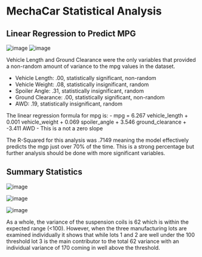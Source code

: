 # MechaCar Statistical Analysis



## Linear Regression to Predict MPG

![image](https://user-images.githubusercontent.com/107161421/196315434-0272dc4e-8203-41d6-8c77-1d4001f2b955.png)
![image](https://user-images.githubusercontent.com/107161421/196319920-84535c73-3873-4ca6-bf5a-b2ed965cfb65.png)


Vehicle Length and Ground Clearance were the only variables that provided a non-random amount of variance to the mpg values in the dataset.

- Vehicle Length: .00, statistically significant, non-random
- Vehicle Weight: .08, statistically insignificant, random
- Spoiler Angle: .31, statistically insignificant, random
- Ground Clearance: .00, statistically significant, non-random
- AWD: .19, statistically insignificant, random

The linear regression formula for mpg is:
    - mpg = 6.267 vehicle_length + 0.001 vehicle_weight + 0.069 spoiler_angle + 3.546 ground_clearance + -3.411 AWD
    - This is a not a zero slope

The R-Squared for this analysis was .7149 meaning the model effectively predicts the mgp just over 70% of the time. This is a strong percentage but further analysis should be done with more significant variables. 

## Summary Statistics

![image](https://user-images.githubusercontent.com/107161421/196325297-f98526d7-26ea-4c9f-88b5-daf0870a2bbe.png)

![image](https://user-images.githubusercontent.com/107161421/196326034-53c967b1-4041-4c90-a40e-784352759cf8.png)

![image](https://user-images.githubusercontent.com/107161421/196326107-62e98573-737a-4655-8902-8e3f184cfe06.png)

As a whole, the variance of the suspension coils is 62 which is within the expected range (<100). However, when the three manufacturing lots are examined individually it shows that while lots 1 and 2 are well under the 100 threshold lot 3 is the main contributor to the total 62 variance with an individual variance of 170 coming in well above the threshold. 



